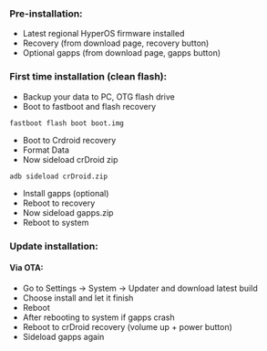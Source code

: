 ### Pre-installation:

* Latest regional HyperOS firmware installed
* Recovery (from download page, recovery button)
* Optional gapps (from download page, gapps button)

### First time installation (clean flash):

* Backup your data to PC, OTG flash drive
* Boot to fastboot and flash recovery

```
fastboot flash boot boot.img
```

* Boot to Crdroid recovery
* Format Data
* Now sideload crDroid zip

```
adb sideload crDroid.zip
```

* Install gapps (optional)
* Reboot to recovery
* Now sideload gapps.zip
* Reboot to system

### Update installation:
#### Via OTA:
* Go to Settings -> System -> Updater and download latest build
* Choose install and let it finish
* Reboot
* After rebooting to system if gapps crash
* Reboot to crDroid recovery (volume up + power button)
* Sideload gapps again
